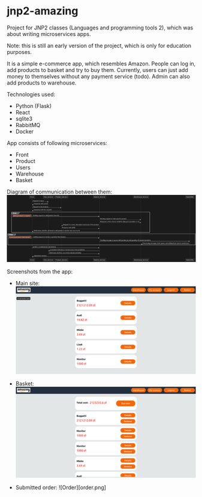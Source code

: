 # jnp2-amazing
Project for JNP2 classes (Languages and programming tools 2), which was about writing microservices apps.

Note: this is still an early version of the project, which is only for education purposes.

It is a simple e-commerce app, which resembles Amazon. People can log in, add products to basket
and try to buy them. Currently, users can just add money to themselves without any payment service (todo).
Admin can also add products to warehouse.

Technologies used:
+ Python (Flask)
+ React
+ sqlite3
+ RabbitMQ
+ Docker

App consists of following microservices:
+ Front
+ Product
+ Users
+ Warehouse
+ Basket

Diagram of communication between them:
![Diagram](diagram.png)

Screenshots from the app:

+ Main site:
![Main site](mainsite.png)

+ Basket:
![Basket](basket.png)

+ Submitted order:
![Order][order.png]

